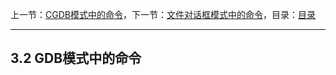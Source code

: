 上一节：[CGDB模式中的命令](<3.1.md>)，下一节：[文件对话框模式中的命令](<3.3.md>)，目录：[目录](<contents.md>)

----------

3.2 GDB模式中的命令
-----------------

